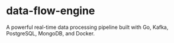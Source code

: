 # data-flow-engine
A powerful real-time data processing pipeline built with Go, Kafka, PostgreSQL, MongoDB, and Docker.
